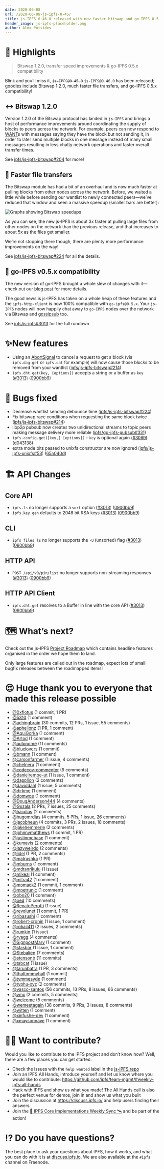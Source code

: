 ```yaml
---
date: 2020-06-08
url: /2020-06-08-js-ipfs-0-46/
title: js-IPFS 0.46.0 released with new faster bitswap and go-IPFS 0.5 compat
header_image: js-ipfs-placeholder.png
author: Alex Potsides
---
```


# 🔦 Highlights

> Bitswap 1.2.0, transfer speed improvements & go-IPFS 0.5.x compatibility

Blink and you’ll miss it, ~~`js-IPFS@0.45.0`~~ `js-IPFS@0.46.0` has been released; goodies include Bitswap 1.2.0, much faster file transfers, and go-IPFS 0.5.x compatibility!

## ↔️ Bitswap 1.2.0

Version 1.2.0 of the Bitswap protocol has landed in `js-IPFS` and brings a host of performance improvements around coordinating the supply of blocks to peers across the network. For example, peers can now respond to [WANT](https://github.com/ipfs/specs/blob/master/BITSWAP.md#bitswap-message)s with messages saying they have the block but not sending it, in order to later send multiple blocks in one message instead of many small messages resulting in less chatty network operations and faster overall transfer times.

See [ipfs/js-ipfs-bitswap#204](https://github.com/ipfs/js-ipfs-bitswap/pull/204) for more!

## 💨 Faster file transfers

The Bitswap module has had a bit of an overhaul and is now much faster at pulling blocks from other nodes across the network.  Before, we waited a little while before sending our wantlist to newly connected peers—we’ve reduced that window and seen a massive speedup (smaller bars are better):

![Graphs showing Bitswap speedups](/097-js-ipfs-0.46/bitswap-speedup.png)

As you can see, the new js-IPFS is about 3x faster at pulling large files from other nodes on the network than the previous release, and that increases to about 5x as the files get smaller.

We’re not stopping there though, there are plenty more performance improvements on the way!

See [ipfs/js-ipfs-bitswap#224](https://github.com/ipfs/js-ipfs-bitswap/pull/224) for all the details.

## 🤝 go-IPFS v0.5.x compatibility

The new version of go-IPFS brought a whole slew of changes with it—check out our [blog post](https://blog.ipfs.io/2020-04-28-go-ipfs-0-5-0/) for more details.

The good news is js-IPFS has taken on a whole heap of these features and the `ipfs-http-client` is now 100% compatible with `go-ipfs@0.5.x`. Your `js-IPFS` nodes will now happily chat away to `go-IPFS` nodes over the network via Bitswap and [gossipsub](https://blog.ipfs.io/2020-05-20-gossipsub-v1.1/) too.

See [ipfs/js-ipfs#3013](https://github.com/ipfs/js-ipfs/pull/3013) for the full rundown.

# ✨New features

* Using an [AbortSignal][] to cancel a request to get a block (via `ipfs.dag.get` or `ipfs.cat` for example) will now cause those blocks to be removed from your wantlist ([ipfs/js-ipfs-bitswap#214](https://github.com/ipfs/js-ipfs-bitswap/pull/214))
* `ipfs.dht.get(key, [options])` accepts a string or a buffer as `key` ([#3013](https://github.com/ipfs/js-ipfs/issues/3013)) ([0900bb9](https://github.com/ipfs/js-ipfs/commit/0900bb9b8123edb689a137a006c5507d8503f693))

# 🦟 Bugs fixed

* Decrease wantlist sending debounce time ([ipfs/js-ipfs-bitswap#224](https://github.com/ipfs/js-ipfs-bitswap/pull/224))
* Fix bitswap race conditions when requesting the same block twice ([ipfs/js-ipfs-bitswap#214](https://github.com/ipfs/js-ipfs-bitswap/pull/214))
* libp2p pubsub now creates two unidirectional streams to topic peers making message delivery more reliable ([ipfs/go-ipfs-pubsub#331](https://github.com/libp2p/go-libp2p-pubsub/issues/331))
* `ipfs.config.get([key,] [options])` - `key` is optional again  ([#3069](https://github.com/ipfs/js-ipfs/issues/3069)) ([d043138](https://github.com/ipfs/js-ipfs/commit/d043138be2c0c7fd458131d56e235edec1504ca3))
* extra mode bits passed to unixfs constructor are now ignored ([ipfs/js-ipfs-unixfs#53](https://github.com/ipfs/js-ipfs-unixfs/pull/53)) ([65a040d](https://github.com/ipfs/js-ipfs-unixfs/pull/53/commits/65a040dadd68ca5cb6697c8fd15922f505833a19))

# 🏗 API Changes

## Core API

* `ipfs.ls` no longer supports a `sort` option ([#3013](https://github.com/ipfs/js-ipfs/issues/3013)) ([0900bb9](https://github.com/ipfs/js-ipfs/commit/0900bb9b8123edb689a137a006c5507d8503f693))
* `ipfs.key.gen` defaults to 2048 bit RSA keys ([#3013](https://github.com/ipfs/js-ipfs/issues/3013)) ([0900bb9](https://github.com/ipfs/js-ipfs/commit/0900bb9b8123edb689a137a006c5507d8503f693))

## CLI

* `ipfs files ls` no longer supports the `-U` (unsorted) flag ([#3013](https://github.com/ipfs/js-ipfs/issues/3013)) ([0900bb9](https://github.com/ipfs/js-ipfs/commit/0900bb9b8123edb689a137a006c5507d8503f693))

## HTTP API

* `POST /api/v0/pin/list` no longer supports non-streaming responses ([#3013](https://github.com/ipfs/js-ipfs/issues/3013)) ([0900bb9](https://github.com/ipfs/js-ipfs/commit/0900bb9b8123edb689a137a006c5507d8503f693))

## HTTP API Client

* `ipfs.dht.get` resolves to a Buffer in line with the core API ([#3013](https://github.com/ipfs/js-ipfs/issues/3013)) ([0900bb9](https://github.com/ipfs/js-ipfs/commit/0900bb9b8123edb689a137a006c5507d8503f693))

# 🗺️ What’s next?

Check out the js-IPFS [Project Roadmap](https://github.com/orgs/ipfs/projects/6) which contains headline features organised in the order we hope them to land.

Only large features are called out in the roadmap, expect lots of small bugfix releases between the roadmapped items!

# 😍 Huge thank you to everyone that made this release possible

* [@0xflotus](https://github.com/0xflotus) (1 commit, 1 PR)
* [@5310](https://github.com/5310) (1 comment)
* [@achingbrain](https://github.com/achingbrain) (30 commits, 12 PRs, 1 issue, 55 comments)
* [@aphelionz](https://github.com/aphelionz) (1 PR, 1 comment)
* [@AquiGorka](https://github.com/AquiGorka) (1 comment)
* [@Artod](https://github.com/Artod) (1 comment)
* [@autonome](https://github.com/autonome) (11 comments)
* [@bluelovers](https://github.com/bluelovers) (1 commit)
* [@bmann](https://github.com/bmann) (1 comment)
* [@carsonfarmer](https://github.com/carsonfarmer) (1 issue, 4 comments)
* [@chelneru](https://github.com/chelneru) (1 comment)
* [@codecov-commenter](https://github.com/codecov-commenter) (9 comments)
* [@danielrempe-ut](https://github.com/danielrempe-ut) (1 issue, 1 comment)
* [@dapplion](https://github.com/dapplion) (2 comments)
* [@daviddahl](https://github.com/daviddahl) (1 issue, 5 comments)
* [@dirkmc](https://github.com/dirkmc) (1 comment)
* [@domwoe](https://github.com/domwoe) (1 comment)
* [@DougAnderson444](https://github.com/DougAnderson444) (4 comments)
* [@Gozala](https://github.com/Gozala) (2 PRs, 7 issues, 25 comments)
* [@hacdias](https://github.com/hacdias) (2 comments)
* [@hugomrdias](https://github.com/hugomrdias) (4 commits, 5 PRs, 1 issue, 26 comments)
* [@jacobheun](https://github.com/jacobheun) (4 commits, 3 PRs, 2 issues, 18 comments)
* [@jakehemmerle](https://github.com/jakehemmerle) (2 comments)
* [@johnnymatthews](https://github.com/johnnymatthews) (1 commit, 1 PR)
* [@justinmchase](https://github.com/justinmchase) (1 comment)
* [@kumavis](https://github.com/kumavis) (2 comments)
* [@lazyweirdo](https://github.com/lazyweirdo) (2 comments)
* [@lidel](https://github.com/lidel) (1 PR, 2 comments)
* [@matrushka](https://github.com/matrushka) (1 PR)
* [@mburns](https://github.com/mburns) (1 comment)
* [@mdtanrikulu](https://github.com/mdtanrikulu) (1 issue)
* [@mikeal](https://github.com/mikeal) (1 comment)
* [@mitra42](https://github.com/mitra42) (1 comment)
* [@momack2](https://github.com/momack2) (1 commit, 1 comment)
* [@mpetrunic](https://github.com/mpetrunic) (1 comment)
* [@obo20](https://github.com/obo20) (1 comment)
* [@oed](https://github.com/oed) (10 comments)
* [@RenatoPerotti](https://github.com/RenatoPerotti) (1 issue)
* [@revolunet](https://github.com/revolunet) (1 commit, 1 PR)
* [@ribasushi](https://github.com/ribasushi) (1 comment)
* [@robert-cronin](https://github.com/robert-cronin) (1 issue, 1 comment)
* [@rohail411](https://github.com/rohail411) (2 issues, 2 comments)
* [@rumkin](https://github.com/rumkin) (1 issue)
* [@rvagg](https://github.com/rvagg) (4 comments)
* [@SignpostMarv](https://github.com/SignpostMarv) (1 comment)
* [@stasbar](https://github.com/stasbar) (1 issue, 1 comment)
* [@Stebalien](https://github.com/Stebalien) (7 comments)
* [@stensonb](https://github.com/stensonb) (11 commits)
* [@tabcat](https://github.com/tabcat) (1 issue)
* [@tarunbatra](https://github.com/tarunbatra) (1 PR, 3 comments)
* [@thattommyhall](https://github.com/thattommyhall) (1 commit)
* [@tymmesyde](https://github.com/tymmesyde) (1 comment)
* [@typhu-xyz](https://github.com/typhu-xyz) (2 comments)
* [@vasco-santos](https://github.com/vasco-santos) (56 commits, 13 PRs, 8 issues, 66 comments)
* [@vmx](https://github.com/vmx) (2 commits, 5 comments)
* [@welcome](undefined) (5 comments)
* [@wemeetagain](https://github.com/wemeetagain) (38 commits, 9 PRs, 3 issues, 8 comments)
* [@witten](https://github.com/witten) (1 comment)
* [@xinfushe-dev](https://github.com/xinfushe-dev) (1 comment)
* [@xmaysonnave](https://github.com/xmaysonnave) (1 comment)

# 🙌🏽 Want to contribute?

Would you like to contribute to the IPFS project and don’t know how? Well, there are a few places you can get started:

- Check the issues with the `help wanted` label in the [js-IPFS repo](https://github.com/ipfs/js-ipfs/issues?q=is%3Aopen+is%3Aissue+label%3A%22help+wanted%22)
- Join an IPFS All Hands, introduce yourself and let us know where you would like to contribute: https://github.com/ipfs/team-mgmt/#weekly-ipfs-all-hands
- Hack with IPFS and show us what you made! The All Hands call is also the perfect venue for demos, join in and show us what you built
- Join the discussion at https://discuss.ipfs.io/ and help users finding their answers.
- Join the [🚀 IPFS Core Implementations Weekly Sync 🛰](https://github.com/ipfs/team-mgmt/issues/992) and be part of the action!

# ⁉️ Do you have questions?

The best place to ask your questions about IPFS, how it works, and what you can do with it is at [discuss.ipfs.io](https://discuss.ipfs.io). We are also available at the `#ipfs` channel on Freenode.

[UnixFS]: https://docs.ipfs.io/guides/concepts/unixfs/
[CID]: https://docs.ipfs.io/guides/concepts/cid/
[MFS]: https://docs.ipfs.io/guides/concepts/mfs/
[libp2p]: https://github.com/libp2p/js-libp2p
[ipld]: https://github.com/ipld/js-ipld
[AbortSignal]: https://developer.mozilla.org/en-US/docs/Web/API/AbortSignal
